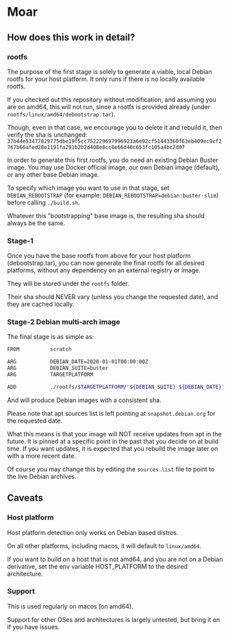 # Moar

## How does this work in detail?

### rootfs

The purpose of the first stage is solely to generate a viable, local Debian rootfs for your host platform. It only runs if there is no locally available rootfs.
 
If you checked out this repository without modification, and assuming you are on amd64, this will not run, since a rootfs is provided already (under `rootfs/linux/amd64/debootstrap.tar`).

Though, even in that case, we encourage you to delete it and rebuild it, then verify the sha is unchanged:
`37b44e53477829775dbe19f5cc752229697996923a6e02cf51443360f63eb409ec9cf2767b66afed28e1191fa291b2b2d408e8cc8e66d40c653fc105a4bc2d07`

In order to generate this first rootfs, you do need an existing Debian Buster image.
You may use Docker official image, our own Debian image (default), or any other base Debian image.

To specify which image you want to use in that stage, set `DEBIAN_REBOOTSTRAP` (for example: `DEBIAN_REBOOTSTRAP=debian:buster-slim`) before calling `./build.sh`.

Whatever this "bootstrapping" base image is, the resulting sha should always be the same.

### Stage-1

Once you have the base rootfs from above for your host platform (debootstrap.tar), you can now generate the final rootfs for all desired platforms, without any dependency on an external registry or image.

They will be stored under the `rootfs` folder.

Their sha should NEVER vary (unless you change the requested date), and they are cached locally.

### Stage-2 Debian multi-arch image

The final stage is as simple as:

```bash
FROM          scratch                                                                                                   AS debian

ARG           DEBIAN_DATE=2020-01-01T00:00:00Z
ARG           DEBIAN_SUITE=buster
ARG           TARGETPLATFORM

ADD           ./rootfs/$TARGETPLATFORM/"${DEBIAN_SUITE}-${DEBIAN_DATE}".tar /
```

And will produce Debian images with a consistent sha.

Please note that apt sources list is left pointing at `snapshot.debian.org` for the requested date.

What this means is that your image will NOT receive updates from apt in the future.
It is pinned at a specific point in the past that you decide on at build time.
If you want updates, it is expected that you rebuild the image later on with a more recent date.

Of course you may change this by editing the `sources.list` file to point to the live Debian archives.

## Caveats

### Host platform

Host platform detection only works on Debian based distros.

On all other platforms, including macos, it will default to `linux/amd64`.

If you want to build on a host that is not amd64, and you are not on a Debian derivative, set the env variable HOST_PLATFORM to the desired architecture.

### Support

This is used regularly on macos (on amd64).

Support for other OSes and architectures is largely untested, but bring it on if you have issues.
